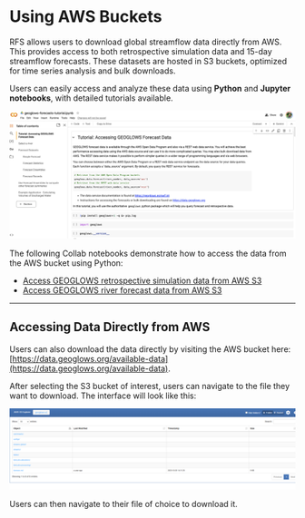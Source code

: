 # Using AWS Buckets

RFS allows users to download global streamflow data directly from AWS. This provides access to both retrospective simulation data and 15-day streamflow forecasts. These datasets are hosted in S3 buckets, optimized for time series analysis and bulk downloads. 

Users can easily access and analyze these data using **Python** and **Jupyter notebooks**, with detailed tutorials available.

![Collab](../../static/images/image5.png)

The following Collab notebooks demonstrate how to access the data from the AWS bucket using Python:  
- [Access GEOGLOWS retrospective simulation data from AWS S3](https://colab.research.google.com/drive/19f8n-YMqGxL_qcn3aw5yv4oYUFFlB8IK)  
- [Access GEOGLOWS river forecast data from AWS S3](https://colab.research.google.com/drive/1tOuybiHK3HuxwL0MHDhGRbU65-yaolGs)

---

## Accessing Data Directly from AWS

Users can also download the data directly by visiting the AWS bucket here: [https://data.geoglows.org/available-data](https://data.geoglows.org/available-data). 

After selecting the S3 bucket of interest, users can navigate to the file they want to download. The interface will look like this:

![AWS Bucket Interface](../../static/images/aws_bucket.png)

Users can then navigate to their file of choice to download it.
